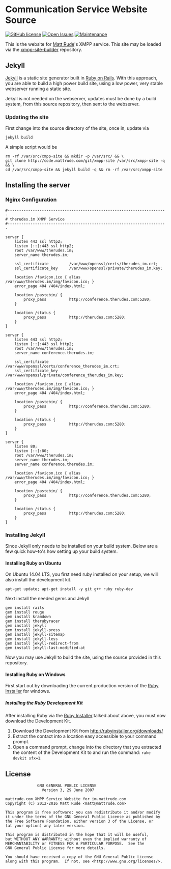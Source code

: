 # Communication Service Website Source

[![GitHub license](https://img.shields.io/github/license/mattrude/xmpp-site.svg)](https://github.com/mattrude/xmpp-site/blob/master/LICENSE) [![Open Issues](https://img.shields.io/github/issues-raw/mattrude/xmpp-site.svg)](https://github.com/mattrude/xmpp-site/issues) [![Maintenance](https://img.shields.io/maintenance/yes/2018.svg)](http://github.com/mattrude/xmpp-site)

This is the website for [Matt Rude](https://mattrude.com)'s XMPP service.  This site may be loaded via the [xmpp-site-builder](https://code.mattrude.com/xmpp-site-builder/) repository.

## Jekyll

[Jekyll](http://jekyllrb.com/) is a static site generator built in [Ruby on Rails](http://rubyonrails.org/). With this approach, you are able to build a high power build site, using a low power, very stable webserver running a static site.

Jekyll is not needed on the webserver, updates must be done by a build system, from this source repository, then sent to the webserver.

### Updating the site

First change into the source directory of the site, once in, update via

    jekyll build

A simple script would be

    rm -rf /var/src/xmpp-site && mkdir -p /var/src/ && \
    git clone http://code.mattrude.com/git/xmpp-site /var/src/xmpp-site -q && \
    cd /var/src/xmpp-site && jekyll build -q && rm -rf /var/src/xmpp-site

## Installing the server

### Nginx Configuration

    #----------------------------------------------------------------------
    # therudes.im XMPP Service
    #----------------------------------------------------------------------

    server {
        listen 443 ssl http2;
        listen [::]:443 ssl http2;
        root /var/www/therudes.im;
        server_name therudes.im;

        ssl_certificate         /var/www/openssl/certs/therudes_im.crt;
        ssl_certificate_key     /var/www/openssl/private/therudes_im.key;

        location /favicon.ico { alias /var/www/therudes.im/img/favicon.ico; }
        error_page 404 /404/index.html;

        location /pastebin/ {
            proxy_pass          http://conference.therudes.com:5280;
        }

        location /status {
            proxy_pass          http://therudes.com:5280;
        }
    }
     
    server {
        listen 443 ssl http2;
        listen [::]:443 ssl http2;
        root /var/www/therudes.im;
        server_name conference.therudes.im;

        ssl_certificate         /var/www/openssl/certs/conference_therudes_im.crt;
        ssl_certificate_key     /var/www/openssl/private/conference_therudes_im.key;

        location /favicon.ico { alias /var/www/therudes.im/img/favicon.ico; }
        error_page 404 /404/index.html;

        location /pastebin/ {
            proxy_pass          http://conference.therudes.com:5280;
        }

        location /status {
            proxy_pass          http://therudes.com:5280;
        }
    }
    
    server {
        listen 80;
        listen [::]:80;
        root /var/www/therudes.im;
        server_name therudes.im;
        server_name conference.therudes.im;

        location /favicon.ico { alias /var/www/therudes.im/img/favicon.ico; }
        error_page 404 /404/index.html;

        location /pastebin/ {
            proxy_pass          http://conference.therudes.com:5280;
        }

        location /status {
            proxy_pass          http://therudes.com:5280;
        }
    }

### Installing Jekyll
Since Jekyll only needs to be installed on your build system. Below are a few quick how-to's how setting up your build system.

#### Installing Ruby on Ubuntu
On Ubuntu 14.04 LTS, you first need ruby installed on your setup, we will also install the development kit.

    apt-get update; apt-get install -y git g++ ruby ruby-dev

Next install the needed gems and Jekyll

    gem install rails
    gem install rouge
    gem install kramdown
    gem install therubyracer
    gem install jekyll
    gem install jekyll-press
    gem install jekyll-sitemap
    gem install jekyll-less
    gem install jekyll-redirect-from
    gem install jekyll-last-modified-at

Now you may use Jekyll to build the site, using the source provided in this repository.

#### Installing Ruby on Windows
First start out by downloading the current production version of the [Ruby Installer](http://rubyinstaller.org/downloads/) for windows.

##### Installing the Ruby Development Kit
After installing Ruby via the [Ruby Installer](http://rubyinstaller.org/downloads/) talked about above, you must now download the Development Kit.

1. Download the Development Kit from http://rubyinstaller.org/downloads/
1. Extract the contact into a location easy accessible to your command prompt.
1. Open a command prompt, change into the directory that you extracted the content of the Development Kit to and run the command: `rake devkit sfx=1`.

## License

                  GNU GENERAL PUBLIC LICENSE
                    Version 3, 29 June 2007

    mattrude.com XMPP Service Website for im.mattrude.com
    Copyright (C) 2012-2016 Matt Rude <matt@mattrude.com>

    This program is free software: you can redistribute it and/or modify
    it under the terms of the GNU General Public License as published by
    the Free Software Foundation, either version 3 of the License, or
    (at your option) any later version.

    This program is distributed in the hope that it will be useful,
    but WITHOUT ANY WARRANTY; without even the implied warranty of
    MERCHANTABILITY or FITNESS FOR A PARTICULAR PURPOSE.  See the
    GNU General Public License for more details.

    You should have received a copy of the GNU General Public License
    along with this program.  If not, see <http://www.gnu.org/licenses/>.
